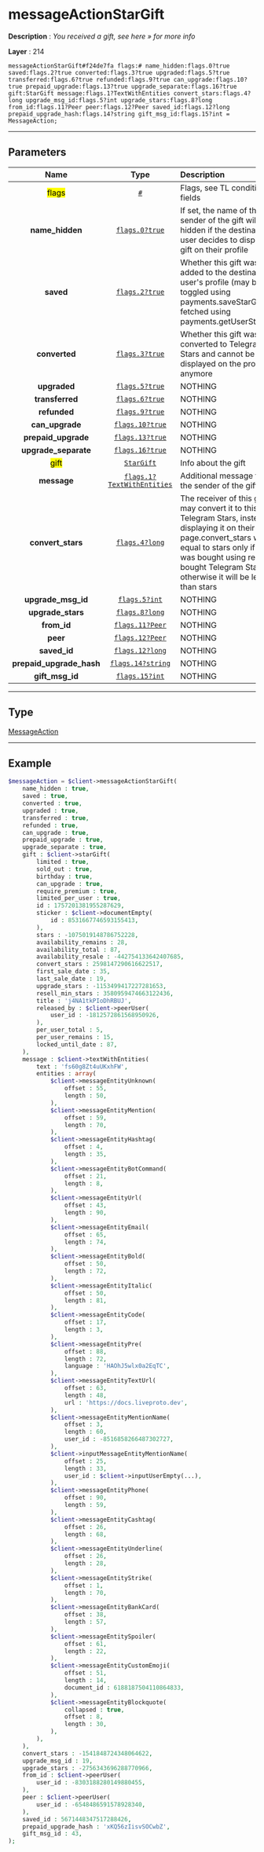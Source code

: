 # messageActionStarGift

**Description** : *You received a gift, see here &raquo; for more info*

**Layer** : 214

```tl
messageActionStarGift#f24de7fa flags:# name_hidden:flags.0?true saved:flags.2?true converted:flags.3?true upgraded:flags.5?true transferred:flags.6?true refunded:flags.9?true can_upgrade:flags.10?true prepaid_upgrade:flags.13?true upgrade_separate:flags.16?true gift:StarGift message:flags.1?TextWithEntities convert_stars:flags.4?long upgrade_msg_id:flags.5?int upgrade_stars:flags.8?long from_id:flags.11?Peer peer:flags.12?Peer saved_id:flags.12?long prepaid_upgrade_hash:flags.14?string gift_msg_id:flags.15?int = MessageAction;
```

---

## Parameters

| Name | Type | Description |
| :---: | :---: | :--- |
| <mark>flags</mark> | [`#`](type/#) | Flags, see TL conditional fields |
| **name_hidden** | [`flags.0?true`](type/true) | If set, the name of the sender of the gift will be hidden if the destination user decides to display the gift on their profile |
| **saved** | [`flags.2?true`](type/true) | Whether this gift was added to the destination user's profile (may be toggled using payments.saveStarGift and fetched using payments.getUserStarGifts) |
| **converted** | [`flags.3?true`](type/true) | Whether this gift was converted to Telegram Stars and cannot be displayed on the profile anymore |
| **upgraded** | [`flags.5?true`](type/true) | NOTHING |
| **transferred** | [`flags.6?true`](type/true) | NOTHING |
| **refunded** | [`flags.9?true`](type/true) | NOTHING |
| **can_upgrade** | [`flags.10?true`](type/true) | NOTHING |
| **prepaid_upgrade** | [`flags.13?true`](type/true) | NOTHING |
| **upgrade_separate** | [`flags.16?true`](type/true) | NOTHING |
| <mark>gift</mark> | [`StarGift`](type/StarGift) | Info about the gift |
| **message** | [`flags.1?TextWithEntities`](type/TextWithEntities) | Additional message from the sender of the gift |
| **convert_stars** | [`flags.4?long`](type/long) | The receiver of this gift may convert it to this many Telegram Stars, instead of displaying it on their profile page.convert_stars will be equal to stars only if the gift was bought using recently bought Telegram Stars, otherwise it will be less than stars |
| **upgrade_msg_id** | [`flags.5?int`](type/int) | NOTHING |
| **upgrade_stars** | [`flags.8?long`](type/long) | NOTHING |
| **from_id** | [`flags.11?Peer`](type/Peer) | NOTHING |
| **peer** | [`flags.12?Peer`](type/Peer) | NOTHING |
| **saved_id** | [`flags.12?long`](type/long) | NOTHING |
| **prepaid_upgrade_hash** | [`flags.14?string`](type/string) | NOTHING |
| **gift_msg_id** | [`flags.15?int`](type/int) | NOTHING |

---

## Type

[MessageAction](type/MessageAction)

---

## Example

```php
$messageAction = $client->messageActionStarGift(
	name_hidden : true,
	saved : true,
	converted : true,
	upgraded : true,
	transferred : true,
	refunded : true,
	can_upgrade : true,
	prepaid_upgrade : true,
	upgrade_separate : true,
	gift : $client->starGift(
		limited : true,
		sold_out : true,
		birthday : true,
		can_upgrade : true,
		require_premium : true,
		limited_per_user : true,
		id : 1757201381955287629,
		sticker : $client->documentEmpty(
			id : 8531667746593155413,
		),
		stars : -1075019148786752228,
		availability_remains : 28,
		availability_total : 87,
		availability_resale : -442754133642407685,
		convert_stars : 2598147290616622517,
		first_sale_date : 35,
		last_sale_date : 19,
		upgrade_stars : -1153499417227281653,
		resell_min_stars : 3580959474663122436,
		title : 'j4NA1tkPIoDhRBUJ',
		released_by : $client->peerUser(
			user_id : -1812572861568950926,
		),
		per_user_total : 5,
		per_user_remains : 15,
		locked_until_date : 87,
	),
	message : $client->textWithEntities(
		text : 'fs60g8Zt4uUKxhFW',
		entities : array(
			$client->messageEntityUnknown(
				offset : 55,
				length : 50,
			),
			$client->messageEntityMention(
				offset : 59,
				length : 70,
			),
			$client->messageEntityHashtag(
				offset : 4,
				length : 35,
			),
			$client->messageEntityBotCommand(
				offset : 21,
				length : 8,
			),
			$client->messageEntityUrl(
				offset : 43,
				length : 90,
			),
			$client->messageEntityEmail(
				offset : 65,
				length : 74,
			),
			$client->messageEntityBold(
				offset : 50,
				length : 72,
			),
			$client->messageEntityItalic(
				offset : 50,
				length : 81,
			),
			$client->messageEntityCode(
				offset : 17,
				length : 3,
			),
			$client->messageEntityPre(
				offset : 88,
				length : 72,
				language : 'HAOhJ5wlx0a2EqTC',
			),
			$client->messageEntityTextUrl(
				offset : 63,
				length : 48,
				url : 'https://docs.liveproto.dev',
			),
			$client->messageEntityMentionName(
				offset : 3,
				length : 60,
				user_id : -8516858266487302727,
			),
			$client->inputMessageEntityMentionName(
				offset : 25,
				length : 33,
				user_id : $client->inputUserEmpty(...),
			),
			$client->messageEntityPhone(
				offset : 90,
				length : 59,
			),
			$client->messageEntityCashtag(
				offset : 26,
				length : 68,
			),
			$client->messageEntityUnderline(
				offset : 26,
				length : 28,
			),
			$client->messageEntityStrike(
				offset : 1,
				length : 70,
			),
			$client->messageEntityBankCard(
				offset : 38,
				length : 57,
			),
			$client->messageEntitySpoiler(
				offset : 61,
				length : 22,
			),
			$client->messageEntityCustomEmoji(
				offset : 51,
				length : 14,
				document_id : 6188187504110864833,
			),
			$client->messageEntityBlockquote(
				collapsed : true,
				offset : 8,
				length : 30,
			),
		),
	),
	convert_stars : -1541848724348064622,
	upgrade_msg_id : 19,
	upgrade_stars : -2756343696288770966,
	from_id : $client->peerUser(
		user_id : -8303188280149880455,
	),
	peer : $client->peerUser(
		user_id : -6548486591578928340,
	),
	saved_id : 5671448347517288426,
	prepaid_upgrade_hash : 'xKQ56zIisvSOCwbZ',
	gift_msg_id : 43,
);
```